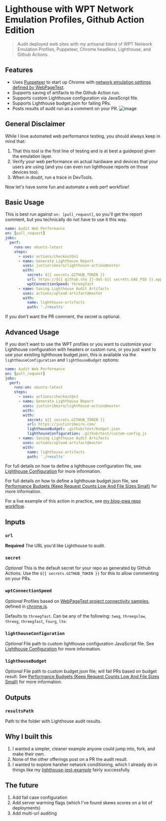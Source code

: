 # Lighthouse with WPT Network Emulation Profiles, Github Action Edition

> Audit deployed web sites with my artisanal blend of WPT Network Emulation Profiles, Puppeteer, Chrome headless, Lighthouse, and Github Actions.

## Features

- Uses [Puppeteer](https://github.com/GoogleChrome/puppeteer) to start up Chrome with [network emulation settings defined by WebPageTest](https://github.com/WPO-Foundation/webpagetest/blob/master/www/settings/connectivity.ini.sample).
- Supports saving of artifacts to the Github Action run.
- Supports custom Lighthouse configuration via JavaScript file.
- Supports Lighthouse budget.json for failing PRs.
- Posts results of audit run as a comment on your PR.
  ![image](https://user-images.githubusercontent.com/643503/68077844-6e55b100-fd88-11e9-9fcb-8bc8f83319d4.png)

## General Disclaimer

While I love automated web performance testing, you should always keep in mind that:

1. That this tool is the first line of testing and is at best a guidepost given the emulation layer.
2. Verify your web performance on actual hardware and devices that your users are using (and you can even run lighthouse reports on those devices too).
3. When in doubt, run a trace in DevTools.

Now let's have some fun and automate a web perf workflow!

## Basic Usage

This is best run against `on: [pull_request]`, so you'll get the report comment, but you technically do not have to use it this way.

```yml
name: Audit Web Performance
on: [pull_request]
jobs:
  perf:
    runs-on: ubuntu-latest
    steps:
      - uses: actions/checkout@v1
      - name: Generate Lighthouse Report
        uses: justinribeiro/lighthouse-action@master
        with:
          secret: ${{ secrets.GITHUB_TOKEN }}
          url: https://${{ github.sha }}-dot-${{ secrets.GAE_PID }}.appspot.com
          wptConnectionSpeed: threegfast
      - name: Saving Lighthouse Audit Artifacts
        uses: actions/upload-artifact@master
        with:
          name: lighthouse-artifacts
          path: './results'
```

If you don't want the PR comment, the secret is optional.

## Advanced Usage

If you don't want to use the WPT profiles or you want to customize your Lighthouse configuration with headers or custom runs, or you just want to use your existing lighthouse budget.json, this is available via the `lighthouseConfiguration` and `lighthouseBudget` options:

```yml
name: Audit Web Performance
on: [pull_request]
jobs:
  perf:
    runs-on: ubuntu-latest
    steps:
      - uses: actions/checkout@v1
      - name: Generate Lighthouse Report
        uses: justinribeiro/lighthouse-action@master
        with:
        with:
          secret: ${{ secrets.GITHUB_TOKEN }}
          url: https://justinribeiro.com/
          lighthouseBudget: .github/test/budget.json
          lighthouseConfiguration: .github/test/custom-config.js
      - name: Saving Lighthouse Audit Artifacts
        uses: actions/upload-artifact@master
        with:
          name: lighthouse-artifacts
          path: './results'
```

For full details on how to define a lighthouse configuration file, see [Lighthouse Configuration](https://github.com/GoogleChrome/lighthouse/blob/master/docs/configuration.md) for more information.

For full details on how to define a lighthouse budget.json file, see [Performance Budgets (Keep Request Counts Low And File Sizes Small)](https://developers.google.com/web/tools/lighthouse/audits/budgets) for more information.

For a live example of this action in practice, see [my blog-pwa repo workflow](https://github.com/justinribeiro/blog-pwa/blob/master/.github/workflows/main.yml).

## Inputs

### `url`

**Required** The URL you'd like Lighthouse to audit.

### `secret`

_Optional_ This is the default secret for your repo as generated by Github Actions. Use the `${{ secrets.GITHUB_TOKEN }}` for this to allow commenting on your PRs.

### `wptConnectionSpeed`

_Optional_ Profiles based on [WebPageTest project connectivity samples](https://github.com/WPO-Foundation/webpagetest/blob/master/www/settings/connectivity.ini.sample), defined in [chrome.js](https://github.com/justinribeiro/lighthouse-action/blob/master/src/chrome.js).

Defaults to `threegfast`. Can be any of the following: `twog`, `threegslow`, `threeg`, `threegfast`, `fourg`, `lte`.

### `lighthouseConfiguration`

_Optional_ File path to custom lighthouse configuration JavaScript file. See [Lighthouse Configuration](https://github.com/GoogleChrome/lighthouse/blob/master/docs/configuration.md) for more information.

### `lighthouseBudget`

_Optional_ File path to custom budget.json file; will fail PRs based on budget result. See [Performance Budgets (Keep Request Counts Low And File Sizes Small)](https://developers.google.com/web/tools/lighthouse/audits/budgets) for more information.

## Outputs

### `resultsPath`

Path to the folder with Lighthouse audit results.

## Why I built this

1. I wanted a simpler, cleaner example anyone could jump into, fork, and make their own.
2. None of the other offerings post on a PR the audit result.
3. I wanted to explore harsher network conditioning, which I already do in things like my [lighthouse-jest-example](https://github.com/justinribeiro/lighthouse-jest-example) fairly successfully.

## The future

1. Add fail case configuration
2. Add server warming flags (which I've found skews scores on a lot of deployments)
3. Add multi-url auditing
